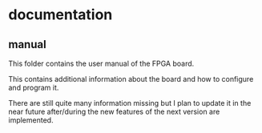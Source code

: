 # documentation

## manual

This folder contains the user manual of the FPGA board. 

This contains additional information about the board and how to configure and program it. 

There are still quite many information missing but I plan to update it in the near future after/during the new features of the next version are implemented.


